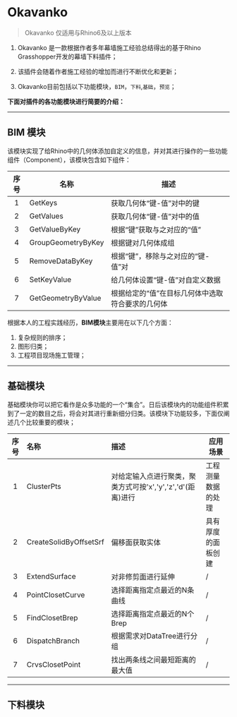 # Okavanko
>Okavanko 仅适用与Rhino6及以上版本
1. Okavanko 是一款根据作者多年幕墙施工经验总结得出的基于Rhino Grasshopper开发的幕墙下料插件；

2. 该插件会随着作者施工经验的增加而进行不断优化和更新； 

3. Okavanko目前包括以下功能模块，`BIM`，`下料`,`基础`，`预览`；

**下面对插件的各功能模块进行简要的介绍：**  

---
## BIM 模块

该模块实现了给Rhino中的几何体添加自定义的信息，并对其进行操作的一些功能组件（Component），该模块包含如下组件：

| 序号 | 名称     | 描述 |
| :--: | -------- | ---- |
|  1   | GetKeys | 获取几何体“键-值”对中的键     |
|2|GetValues|获取几何体“键-值”对中的值|
|3|GetValueByKey|根据“键”获取与之对应的“值”|
|4|GroupGeometryByKey|根据键对几何体成组|
|5|RemoveDataByKey|根据“键”，移除与之对应的“键-值”对|
|6|SetKeyValue|给几何体设置“键-值”对自定义数据|
|7|GetGeometryByValue|根据给定的“值”在目标几何体中选取符合要求的几何体|

根据本人的工程实践经历，**BIM模块**主要用在以下几个方面：

1. 复杂规则的排序；
2. 图形归类；
3. 工程项目现场施工管理；

---

## 基础模块

基础模块你可以把它看作是众多功能的一个“集合”。日后该模块内的功能组件积累到了一定的数目之后，将会对其进行重新细分归类。该模块下功能较多，下面仅阐述几个比较重要的模块；

| 序号 | 名称 | 描述 |应用场景|
| :--: | :--- | :--- | ---- |
|   1  |  ClusterPts|对给定输入点进行聚类，聚类方式可按'x','y','z','d'(距离)进行    | 工程测量数据的处理|
|2|CreateSolidByOffsetSrf|偏移面获取实体|具有厚度的面板创建|
|3|ExtendSurface|对非修剪面进行延伸|/|
|4|PointClosetCurve|选择距离指定点最近的N条曲线|/|
|5|FindClosetBrep|选择距离指定点最近的N个Brep|/|
|6|DispatchBranch|根据需求对DataTree进行分组|/|
|7|CrvsClosetPoint|找出两条线之间最短距离的最大值|/|

---
## 下料模块








